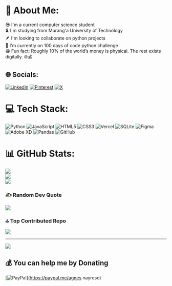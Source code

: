 # 💫 About Me:
😎 I'm a current computer science student <br>🎗️ I'm studying from Murang'a University of Technology<br>🪶 I'm looking to collaborate on python projects<br>🔭 I'm currently on 100 days of code python challenge<br>😁 Fun fact: Roughly 10% of the world’s money is physical. The rest exists digitally. 🌐💰


## 🌐 Socials:
[![LinkedIn](https://img.shields.io/badge/LinkedIn-%230077B5.svg?logo=linkedin&logoColor=white)](https://linkedin.com/in/agnes-nyareso-06337a241) [![Pinterest](https://img.shields.io/badge/Pinterest-%23E60023.svg?logo=Pinterest&logoColor=white)](https://pinterest.com/agnesnyareso) [![X](https://img.shields.io/badge/X-black.svg?logo=X&logoColor=white)](https://x.com/sengaoserayn) 

# 💻 Tech Stack:
![Python](https://img.shields.io/badge/python-3670A0?style=for-the-badge&logo=python&logoColor=ffdd54) ![JavaScript](https://img.shields.io/badge/javascript-%23323330.svg?style=for-the-badge&logo=javascript&logoColor=%23F7DF1E) ![HTML5](https://img.shields.io/badge/html5-%23E34F26.svg?style=for-the-badge&logo=html5&logoColor=white) ![CSS3](https://img.shields.io/badge/css3-%231572B6.svg?style=for-the-badge&logo=css3&logoColor=white) ![Vercel](https://img.shields.io/badge/vercel-%23000000.svg?style=for-the-badge&logo=vercel&logoColor=white) ![SQLite](https://img.shields.io/badge/sqlite-%2307405e.svg?style=for-the-badge&logo=sqlite&logoColor=white) ![Figma](https://img.shields.io/badge/figma-%23F24E1E.svg?style=for-the-badge&logo=figma&logoColor=white) ![Adobe XD](https://img.shields.io/badge/Adobe%20XD-470137?style=for-the-badge&logo=Adobe%20XD&logoColor=#FF61F6) ![Pandas](https://img.shields.io/badge/pandas-%23150458.svg?style=for-the-badge&logo=pandas&logoColor=white) ![GitHub](https://img.shields.io/badge/github-%23121011.svg?style=for-the-badge&logo=github&logoColor=white)
# 📊 GitHub Stats:
![](https://github-readme-stats.vercel.app/api?username=Anyareso&theme=gruvbox_light&hide_border=false&include_all_commits=false&count_private=false)<br/>
![](https://github-readme-streak-stats.herokuapp.com/?user=Anyareso&theme=gruvbox_light&hide_border=false)<br/>
![](https://github-readme-stats.vercel.app/api/top-langs/?username=Anyareso&theme=gruvbox_light&hide_border=false&include_all_commits=false&count_private=false&layout=compact)

### ✍️ Random Dev Quote
![](https://quotes-github-readme.vercel.app/api?type=horizontal&theme=radical)

### 🔝 Top Contributed Repo
![](https://github-contributor-stats.vercel.app/api?username=Anyareso&limit=5&theme=dark&combine_all_yearly_contributions=true)

---
[![](https://visitcount.itsvg.in/api?id=Anyareso&icon=0&color=2)](https://visitcount.itsvg.in)

  ## 💰 You can help me by Donating
  [![PayPal](https://img.shields.io/badge/PayPal-00457C?style=for-the-badge&logo=paypal&logoColor=white)](https://paypal.me/agnes nayreso) 

  
<!-- Proudly created with GPRM ( https://gprm.itsvg.in ) -->
